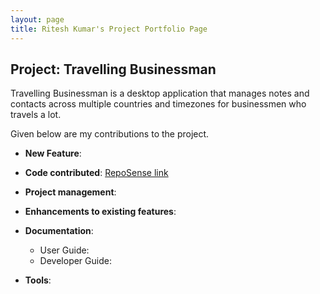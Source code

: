 ```yaml
---
layout: page
title: Ritesh Kumar's Project Portfolio Page
---
```


## Project: Travelling Businessman

Travelling Businessman is a desktop application that manages notes and contacts across multiple
countries and timezones for businessmen who travels a lot.

Given below are my contributions to the project.

* **New Feature**:

* **Code contributed**: [RepoSense link]()

* **Project management**:

* **Enhancements to existing features**:

* **Documentation**:
  * User Guide:
  * Developer Guide:

* **Tools**:
